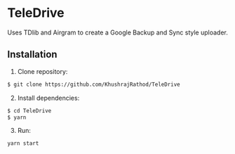 # TeleDrive 

Uses TDlib and Airgram to create a Google Backup and Sync style uploader.

## Installation
1. Clone repository:
```bash
$ git clone https://github.com/KhushrajRathod/TeleDrive
```
2. Install dependencies:

```bash
$ cd TeleDrive
$ yarn
```

3. Run:
```bash
yarn start
```
